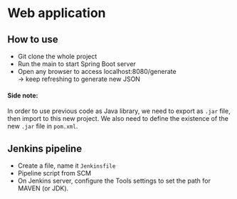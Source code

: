 # Web application 
## How to use
- Git clone the whole project 
- Run the main to start Spring Boot server
- Open any browser to access localhost:8080/generate \
  -> keep refreshing to generate new JSON
#### Side note: 
In order to use previous code as Java library, we need to export as `.jar` file, then import to this new project. 
We also need to define the existence of the new `.jar` file in `pom.xml`.

## Jenkins pipeline
- Create a file, name it `Jenkinsfile`
- Pipeline script from SCM
- On Jenkins server, configure the Tools settings to set the path for MAVEN (or JDK).

